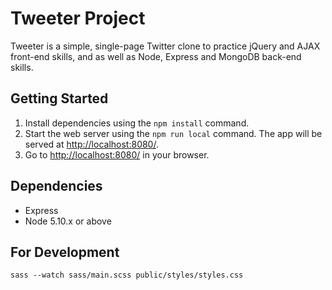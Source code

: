 # Tweeter Project

Tweeter is a simple, single-page Twitter clone to practice jQuery and AJAX front-end skills, and as well as Node, Express and MongoDB back-end skills.

## Getting Started

1. Install dependencies using the `npm install` command.
2. Start the web server using the `npm run local` command. The app will be served at <http://localhost:8080/>.
3. Go to <http://localhost:8080/> in your browser.

## Dependencies

- Express
- Node 5.10.x or above

## For Development
`sass --watch sass/main.scss public/styles/styles.css`